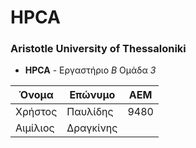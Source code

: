 # HPCA
### Aristotle University of Thessaloniki 
- **HPCA** - Εργαστήριο *Β* Ομάδα *3*

Όνομα | Επώνυμο | ΑΕΜ
--- | --- | ---
Χρήστος | Παυλίδης | 9480
Αιμίλιος | Δραγκίνης | 

